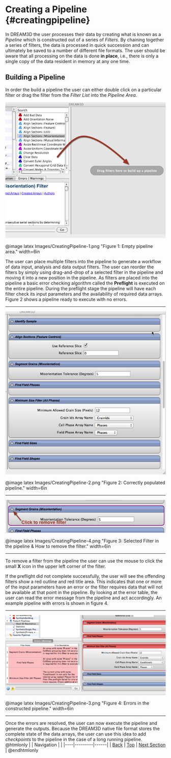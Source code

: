 Creating a Pipeline {#creatingpipeline}
=========
In DREAM3D the user processes their data by creating what is known as a _Pipeline_ which is constructed  out of a series of _Filters_. By chaining together a series of filters, the data is processed in quick succession and can ultimately be saved to a number of different file formats. The user should be aware that all processing on the data is done **in place**, i.e., there is only a single copy of the data resident in memory at any one time.

## Building a Pipeline
In order the build a pipeline the user can either double click on a particular filter or drag the filter from the _Filter List_ into the _Pipeline Area_.

![Figure 1: Empty pipeline area.](Images/CreatingPipeline-1.png)

@image latex Images/CreatingPipeline-1.png "Figure 1: Empty pipeline area." width=6in 

The user can place multiple filters into the pipeline to generate a workflow of data input, analysis and data output filters. The user can reorder the filters by simply using drag-and-drop of a selected filter in the pipeline and moving it into a new position in the pipeline. As filters are placed into the pipeline a basic error checking algorithm called the **Preflight** is executed on the entire pipeline. During the preflight stage the pipeline will have each filter check its input parameters and the availability of required data arrays. Figure 2 shows a pipeline ready to execute with no errors.

----------

![Figure 2: Correctly populated pipeline.](Images/CreatingPipeline-2.png)

@image latex Images/CreatingPipeline-2.png "Figure 2: Correctly populated pipeline." width=6in 

----------

![Figure 3: Selected Filter in the pipeline & How to remove the filter.](Images/CreatingPipeline-4.png)

@image latex Images/CreatingPipeline-4.png "Figure 3: Selected Filter in the pipeline & How to remove the filter." width=6in 

----------

To remove a filter from the pipeline the user can use the mouse to click the small **X** icon in the upper left corner of the filter.

If the preflight did not complete successfully, the user will see the offending filters show a red outline and red title area. This indicates that one or more of the input parameters have an error or the filter requires data that will not be available at that point in the pipeline. By looking at the error table, the user can read the error message from the pipeline and act accordingly. An example pipeline with errors is shown in figure 4.

----------

![Figure 4: Errors in the constructed pipeline.](Images/CreatingPipeline-3.png)

@image latex Images/CreatingPipeline-3.png "Figure 4: Errors in the constructed pipeline." width=6in 

-------------

Once the errors are resolved, the user can now execute the pipeline and generate the outputs. Because the DREAM3D native file format stores the complete state of the data arrays, the user can use this idea to add _checkpoints_ to the pipeline in the case of a long running pipeline.
@htmlonly
|   | Navigation |    |
|----|---------|------|
| [Back](userinterface.html) | [Top](usermanual.html) | [Next Section](importexportsavepipeline.html) |
@endhtmlonly